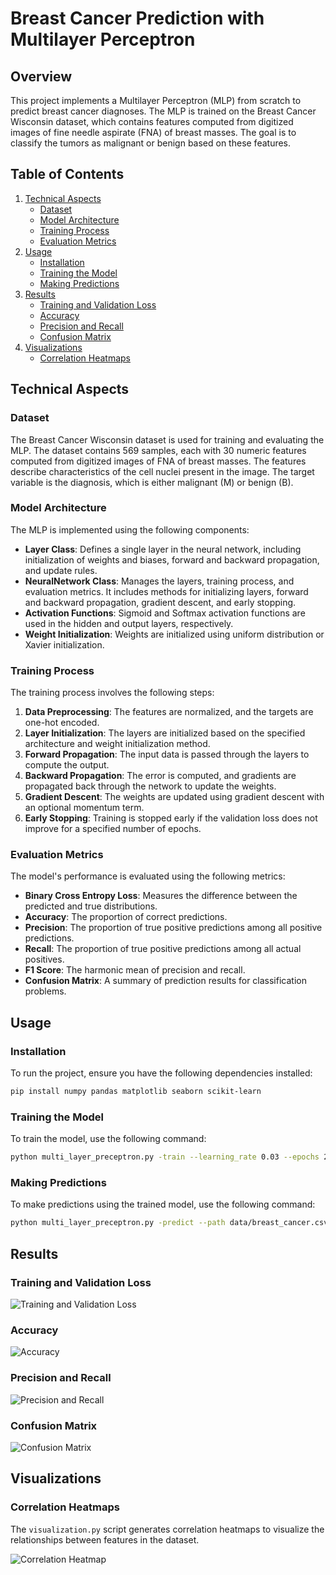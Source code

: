 # Breast Cancer Prediction with Multilayer Perceptron

## Overview

This project implements a Multilayer Perceptron (MLP) from scratch to predict breast cancer diagnoses. The MLP is trained on the Breast Cancer Wisconsin dataset, which contains features computed from digitized images of fine needle aspirate (FNA) of breast masses. The goal is to classify the tumors as malignant or benign based on these features.

## Table of Contents

1. [Technical Aspects](#technical-aspects)
   - [Dataset](#dataset)
   - [Model Architecture](#model-architecture)
   - [Training Process](#training-process)
   - [Evaluation Metrics](#evaluation-metrics)
2. [Usage](#usage)
   - [Installation](#installation)
   - [Training the Model](#training-the-model)
   - [Making Predictions](#making-predictions)
3. [Results](#results)
   - [Training and Validation Loss](#training-and-validation-loss)
   - [Accuracy](#accuracy)
   - [Precision and Recall](#precision-and-recall)
   - [Confusion Matrix](#confusion-matrix)
4. [Visualizations](#visualizations)
   - [Correlation Heatmaps](#correlation-heatmaps)

## Technical Aspects

### Dataset

The Breast Cancer Wisconsin dataset is used for training and evaluating the MLP. The dataset contains 569 samples, each with 30 numeric features computed from digitized images of FNA of breast masses. The features describe characteristics of the cell nuclei present in the image. The target variable is the diagnosis, which is either malignant (M) or benign (B).

### Model Architecture

The MLP is implemented using the following components:

- **Layer Class**: Defines a single layer in the neural network, including initialization of weights and biases, forward and backward propagation, and update rules.
- **NeuralNetwork Class**: Manages the layers, training process, and evaluation metrics. It includes methods for initializing layers, forward and backward propagation, gradient descent, and early stopping.
- **Activation Functions**: Sigmoid and Softmax activation functions are used in the hidden and output layers, respectively.
- **Weight Initialization**: Weights are initialized using uniform distribution or Xavier initialization.

### Training Process

The training process involves the following steps:

1. **Data Preprocessing**: The features are normalized, and the targets are one-hot encoded.
2. **Layer Initialization**: The layers are initialized based on the specified architecture and weight initialization method.
3. **Forward Propagation**: The input data is passed through the layers to compute the output.
4. **Backward Propagation**: The error is computed, and gradients are propagated back through the network to update the weights.
5. **Gradient Descent**: The weights are updated using gradient descent with an optional momentum term.
6. **Early Stopping**: Training is stopped early if the validation loss does not improve for a specified number of epochs.

### Evaluation Metrics

The model's performance is evaluated using the following metrics:

- **Binary Cross Entropy Loss**: Measures the difference between the predicted and true distributions.
- **Accuracy**: The proportion of correct predictions.
- **Precision**: The proportion of true positive predictions among all positive predictions.
- **Recall**: The proportion of true positive predictions among all actual positives.
- **F1 Score**: The harmonic mean of precision and recall.
- **Confusion Matrix**: A summary of prediction results for classification problems.

## Usage

### Installation

To run the project, ensure you have the following dependencies installed:

```bash
pip install numpy pandas matplotlib seaborn scikit-learn
```

### Training the Model

To train the model, use the following command:

```bash
python multi_layer_preceptron.py -train --learning_rate 0.03 --epochs 2500 --shape 10 10 --momentum 0.9 --path data/breast_cancer.csv
```

### Making Predictions

To make predictions using the trained model, use the following command:

```bash
python multi_layer_preceptron.py -predict --path data/breast_cancer.csv
```

## Results

### Training and Validation Loss

![Training and Validation Loss](path_to_loss_plot.png)

### Accuracy

![Accuracy](path_to_accuracy_plot.png)

### Precision and Recall

![Precision and Recall](path_to_precision_recall_plot.png)

### Confusion Matrix

![Confusion Matrix](path_to_confusion_matrix.png)

## Visualizations

### Correlation Heatmaps

The `visualization.py` script generates correlation heatmaps to visualize the relationships between features in the dataset.

![Correlation Heatmap](path_to_correlation_heatmap.png)
